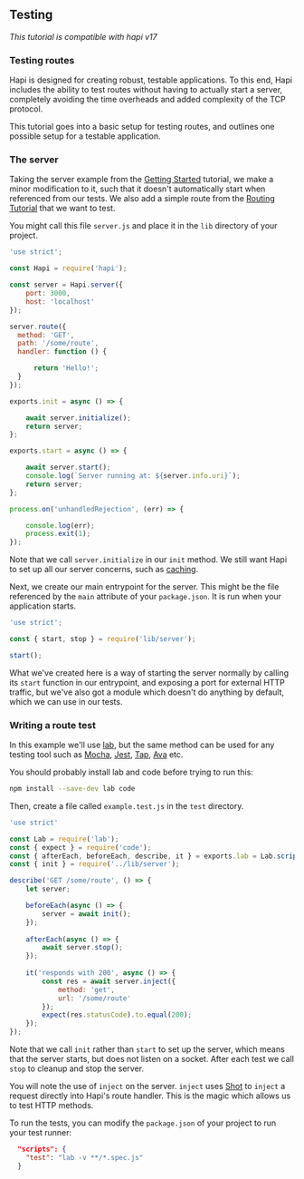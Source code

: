## Testing

_This tutorial is compatible with hapi v17_

### Testing routes

Hapi is designed for creating robust, testable applications. To this end, Hapi includes the ability to test routes without having to actually start a server, completely avoiding the time overheads and added complexity of the TCP protocol.

This tutorial goes into a basic setup for testing routes, and outlines one possible setup for a testable application.

### The server

Taking the server example from the [Getting Started](https://hapijs.com/tutorials/getting-started) tutorial, we make a minor modification to it, such that it doesn't automatically start when referenced from our tests. We also add a simple route from the [Routing Tutorial](https://hapijs.com/tutorials/routing) that we want to test.

You might call this file `server.js` and place it in the `lib` directory of your project.

```javascript
'use strict';

const Hapi = require('hapi');

const server = Hapi.server({
    port: 3000,
    host: 'localhost'
});

server.route({
  method: 'GET',
  path: '/some/route',
  handler: function () {

      return 'Hello!';
  }
});

exports.init = async () => {

    await server.initialize();
    return server;
};

exports.start = async () => {

    await server.start();
    console.log(`Server running at: ${server.info.uri}`);
    return server;
};

process.on('unhandledRejection', (err) => {

    console.log(err);
    process.exit(1);
});

```

Note that we call `server.initialize` in our `init` method. We still want Hapi to set up all our server concerns, such as [caching](https://hapijs.com/tutorials/caching).

Next, we create our main entrypoint for the server. This might be the file referenced by the `main` attribute of your `package.json`. It is run when your application starts. 

```javascript
'use strict';

const { start, stop } = require('lib/server');

start();
```

What we've created here is a way of starting the server normally by calling its `start` function in our entrypoint, and exposing a port for external HTTP traffic, but we've also got a module which doesn't do anything by default, which we can use in our tests.

### Writing a route test

In this example we'll use [lab](https://github.com/hapijs/lab), but the same method can be used for any testing tool such as [Mocha](https://mochajs.org/), [Jest](https://jestjs.io/), [Tap](https://www.node-tap.org/), [Ava](https://github.com/avajs) etc.

You should probably install lab and code before trying to run this:

```bash
npm install --save-dev lab code
```

Then, create a file called `example.test.js` in the `test` directory.

```javascript
'use strict'

const Lab = require('lab');
const { expect } = require('code');
const { afterEach, beforeEach, describe, it } = exports.lab = Lab.script();
const { init } = require('../lib/server');

describe('GET /some/route', () => {
    let server;

    beforeEach(async () => {
        server = await init();
    });
    
    afterEach(async () => {
        await server.stop();
    });
    
    it('responds with 200', async () => {
        const res = await server.inject({
            method: 'get',
            url: '/some/route'
        });
        expect(res.statusCode).to.equal(200);
    });
});

```

Note that we call `init` rather than `start` to set up the server, which means that the server starts, but does not listen on a socket. After each test we call `stop` to cleanup and stop the server.

You will note the use of `inject` on the server. `inject` uses [Shot](https://github.com/hapijs/shot) to `inject` a request directly into Hapi's route handler. This is the magic which allows us to test HTTP methods.

To run the tests, you can modify the `package.json` of your project to run your test runner:

```json
  "scripts": {
    "test": "lab -v **/*.spec.js"
  }
```
